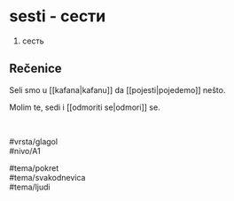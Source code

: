 # sesti - сести

1. сесть  

## Rečenice

Seli smo u [[kafana|kafanu]] da [[pojesti|pojedemo]] nešto.  

Molim te, sedi i [[odmoriti se|odmori]] se.  

<br>

#vrsta/glagol  
#nivo/A1  

#tema/pokret  
#tema/svakodnevica  
#tema/ljudi
